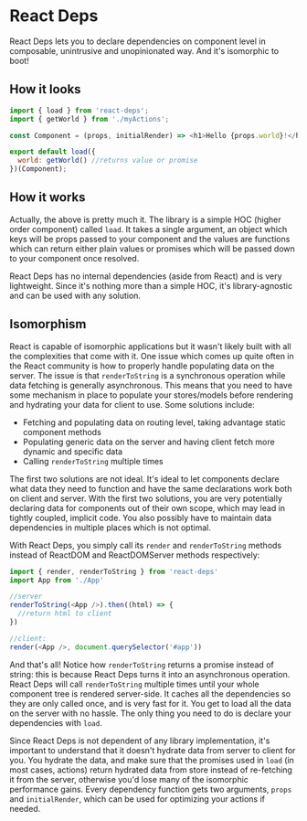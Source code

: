 # React Deps
React Deps lets you to declare dependencies on component level in composable, unintrusive and unopinionated way. And it's isomorphic to boot!

## How it looks

```js
import { load } from 'react-deps';
import { getWorld } from './myActions';

const Component = (props, initialRender) => <h1>Hello {props.world}!</h1>;

export default load({
  world: getWorld() //returns value or promise
})(Component);
```

## How it works

Actually, the above is pretty much it. The library is a simple HOC (higher order component) called `load`. It takes a single argument, an object which keys will be props passed to your component and the values are functions which can return either plain values or promises which will be passed down to your component once resolved.

React Deps has no internal dependencies (aside from React) and is very lightweight. Since it's nothing more than a simple HOC, it's library-agnostic and can be used with any solution.

## Isomorphism

React is capable of isomorphic applications but it wasn't likely built with all the complexities that come with it. One issue which comes up quite often in the React community is how to properly handle populating data on the server. The issue is that `renderToString` is a synchronous operation while data fetching is generally asynchronous. This means that you need to have some mechanism in place to populate your stores/models before rendering and hydrating your data for client to use. Some solutions include:

* Fetching and populating data on routing level, taking advantage static component methods
* Populating generic data on the server and having client fetch more dynamic and specific data
* Calling `renderToString` multiple times

The first two solutions are not ideal. It's ideal to let components declare what data they need to function and have the same declarations work both on client and server. With the first two solutions, you are very potentially declaring data for components out of their own scope, which may lead in tightly coupled, implicit code. You also possibly have to maintain data dependencies in multiple places which is not optimal.

With React Deps, you simply call its `render` and `renderToString` methods instead of ReactDOM and ReactDOMServer methods respectively:

```js
import { render, renderToString } from 'react-deps'
import App from './App'

//server
renderToString(<App />).then((html) => {
  //return html to client
})

//client:
render(<App />, document.querySelector('#app'))
```

And that's all! Notice how `renderToString` returns a promise instead of string: this is because React Deps turns it into an asynchronous operation. React Deps will call `renderToString` multiple times until your whole component tree is rendered server-side. It caches all the dependencies so they are only called once, and is very fast for it. You get to load all the data on the server with no hassle. The only thing you need to do is declare your dependencies with `load`.

Since React Deps is not dependent of any library implementation, it's important to understand that it doesn't hydrate data from server to client for you. You hydrate the data, and make sure that the promises used in `load` (in most cases, actions) return hydrated data from store instead of re-fetching it from the server, otherwise you'd lose many of the isomorphic performance gains. Every dependency function gets two arguments, `props` and `initialRender`, which can be used for optimizing your actions if needed.
